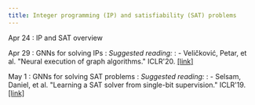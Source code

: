```yaml
---
title: Integer programming (IP) and satisfiability (SAT) problems
---
```


Apr 24
: IP and SAT overview

Apr 29
: GNNs for solving IPs
: *Suggested reading:*
: - Veličković, Petar, et al. "Neural execution of graph algorithms." ICLR'20. [[link]](https://arxiv.org/pdf/1910.10593.pdf)

May 1
: GNNs for solving SAT problems
: *Suggested reading:*
: - Selsam, Daniel, et al. "Learning a SAT solver from single-bit supervision." ICLR'19. [[link]](https://arxiv.org/pdf/1802.03685.pdf)
